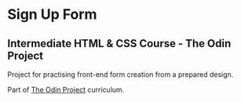 # Sign Up Form

## Intermediate HTML & CSS Course - The Odin Project

Project for practising front-end form creation from a prepared design.

Part of [The Odin Project](https://www.theodinproject.com/) curriculum.
